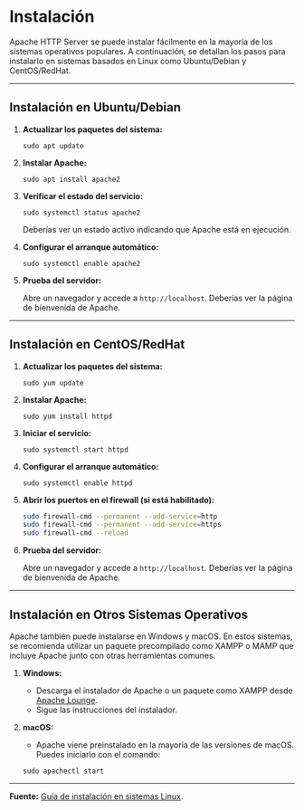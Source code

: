 # Instalación

Apache HTTP Server se puede instalar fácilmente en la mayoría de los sistemas operativos populares. A continuación, se detallan los pasos para instalarlo en sistemas basados en Linux como Ubuntu/Debian y CentOS/RedHat.

---

## Instalación en Ubuntu/Debian

1. **Actualizar los paquetes del sistema:**

   `sudo apt update`

2. **Instalar Apache:**

   `sudo apt install apache2`

3. **Verificar el estado del servicio:**

   `sudo systemctl status apache2`

   Deberías ver un estado activo indicando que Apache está en ejecución.

4. **Configurar el arranque automático:**

   `sudo systemctl enable apache2`

5. **Prueba del servidor:**

   Abre un navegador y accede a `http://localhost`. Deberías ver la página de bienvenida de Apache.

---

## Instalación en CentOS/RedHat

1. **Actualizar los paquetes del sistema:**

   `sudo yum update`

2. **Instalar Apache:**

   `sudo yum install httpd`

3. **Iniciar el servicio:**
   
   `sudo systemctl start httpd`

5. **Configurar el arranque automático:**

   `sudo systemctl enable httpd`

6. **Abrir los puertos en el firewall (si está habilitado):**

   ```bash
   sudo firewall-cmd --permanent --add-service=http
   sudo firewall-cmd --permanent --add-service=https
   sudo firewall-cmd --reload
   ```

7. **Prueba del servidor:**

   Abre un navegador y accede a `http://localhost`. Deberías ver la página de bienvenida de Apache.

---

## Instalación en Otros Sistemas Operativos

Apache también puede instalarse en Windows y macOS. En estos sistemas, se recomienda utilizar un paquete precompilado como XAMPP o MAMP que incluye Apache junto con otras herramientas comunes.

1. **Windows:**
   - Descarga el instalador de Apache o un paquete como XAMPP desde [Apache Lounge](https://www.apachelounge.com/).
   - Sigue las instrucciones del instalador.

2. **macOS:**
   - Apache viene preinstalado en la mayoría de las versiones de macOS. Puedes iniciarlo con el comando:
   
   `sudo apachectl start`

---

**Fuente:** [Guía de instalación en sistemas Linux](https://httpd.apache.org/docs/current/platform/unix.html).
